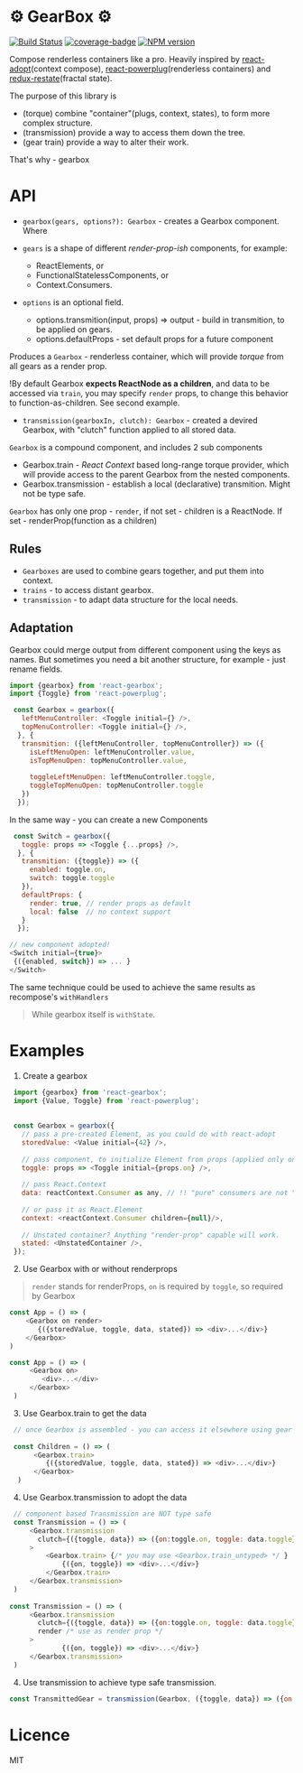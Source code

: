 ⚙️ GearBox ⚙️
=======
[![Build Status](https://travis-ci.org/theKashey/react-gearbox.svg?branch=master)](https://travis-ci.org/theKashey/react-gearbox)
[![coverage-badge](https://img.shields.io/codecov/c/github/thekashey/react-gearbox.svg?style=flat-square)](https://codecov.io/github/thekashey/react-gearbox)
[![NPM version](https://img.shields.io/npm/v/react-gearbox.svg)](https://www.npmjs.com/package/react-gearbox)


Compose renderless containers like a pro. 
Heavily inspired by [react-adopt](https://github.com/pedronauck/react-adopt)(context compose),
 [react-powerplug](https://github.com/renatorib/react-powerplug)(renderless containers)
 and [redux-restate](https://github.com/theKashey/restate)(fractal state).

The purpose of this library is
 - (torque) combine "container"(plugs, context, states), to form more complex structure.
 - (transmission) provide a way to access them down the tree.
 - (gear train) provide a way to alter their work.

That's why - gearbox

# API

* `gearbox(gears, options?): Gearbox` - creates a Gearbox component. Where
 * `gears` is a shape of different _render-prop-ish_ components, for example:
      - ReactElements, or 
      - FunctionalStatelessComponents, or 
      - Context.Consumers.
  
  * `options` is an optional field.
      - options.transmition(input, props) => output - build in transmition, to be applied on gears.
      - options.defaultProps - set default props for a future component

Produces a `Gearbox` - renderless container, which will provide _torque_ from all gears as a render prop.

!By default Gearbox __expects ReactNode as a children__, and data to be accessed via `train`, you may specify `render` props, 
to change this behavior to function-as-children. See second example. 

* `transmission(gearboxIn, clutch): Gearbox` - created a devired Gearbox, with "clutch" function applied to all stored data. 

`Gearbox` is a compound component, and includes 2 sub components
* Gearbox.train - _React Context_ based long-range torque provider, which will provide access to the parent Gearbox from the nested components.
* Gearbox.transmission - establish a local (declarative) transmition. Might not be type safe.

`Gearbox` has only one prop - `render`, if not set - children is a ReactNode. If set - renderProp(function as a children)
 
## Rules
 - `Gearboxes` are used to combine gears together, and put them into context.
 - `trains` - to access distant gearbox.
 - `transmission` - to adapt data structure for the local needs.
 
## Adaptation
 Gearbox could merge output from different component using the keys as names.
 But sometimes you need a bit another structure, for example - just rename fields.
```js
import {gearbox} from 'react-gearbox';
import {Toggle} from 'react-powerplug';

 const Gearbox = gearbox({   
   leftMenuController: <Toggle initial={} />,
   topMenuController: <Toggle initial={} />,
  }, {
   transmition: ({leftMenuController, topMenuController}) => ({
     isLeftMenuOpen: leftMenuController.value,
     isTopMenuOpen: topMenuController.value,
     
     toggleLeftMenuOpen: leftMenuController.toggle,
     toggleTopMenuOpen: topMenuController.toggle     
   })
  });
```  

In the same way - you can create a new Components

```js
 const Switch = gearbox({   
   toggle: props => <Toggle {...props} />,
  }, {
   transmition: ({toggle}) => ({
     enabled: toggle.on,
     switch: toggle.toggle     
   }),
   defaultProps: {
     render: true, // render props as default
     local: false  // no context support
   }
  });

// new component adopted!
<Switch initial={true}>
 {({enabled, switch}) => ... }
</Switch>
``` 

The same technique could be used to achieve the same results as recompose's `withHandlers`
> While gearbox itself is `withState`.  



 
# Examples

1. Create a gearbox  
```js
 import {gearbox} from 'react-gearbox';
 import {Value, Toggle} from 'react-powerplug';
 
 
 const Gearbox = gearbox({
   // pass a pre-created Element, as you could do with react-adopt
   storedValue: <Value initial={42} />,
   
   // pass component, to initialize Element from props (applied only on mount)
   toggle: props => <Toggle initial={props.on} />,
   
   // pass React.Context
   data: reactContext.Consumer as any, // !! "pure" consumers are not "type safe"
   
   // or pass it as React.Element
   context: <reactContext.Consumer children={null}/>,
   
   // Unstated container? Anything "render-prop" capable will work.
   stated: <UnstatedContainer />,
 }); 
```

2. Use Gearbox with or without renderprops 

> `render` stands for renderProps, `on` is required by `toggle`, so required by Gearbox
 ```js
 const App = () => (
     <Gearbox on render>
        {({storedValue, toggle, data, stated}) => <div>...</div>}
     </Gearbox>
 )
 
 const App = () => (
      <Gearbox on>
         <div>...</div>
      </Gearbox>
  )
 ```
3. Use Gearbox.train to get the data
```js 
 // once Gearbox is assembled - you can access it elsewhere using gear trains
 
 const Children = () => (
      <Gearbox.train>
         {({storedValue, toggle, data, stated}) => <div>...</div>}
      </Gearbox>
  )
```

4. Use Gearbox.transmission to adopt the data   
```js  
 // component based Transmission are NOT type safe
 const Transmission = () => (
     <Gearbox.transmission 
       clutch={({toggle, data}) => ({on:toggle.on, toggle: data.toggle})}
     >
         <Gearbox.train> {/* you may use <Gearbox.train_untyped> */ }
             {({on, toggle}) => <div>...</div>}
         </Gearbox.train>
     </Gearbox.transmission>
 )
 
const Transmission = () => (
     <Gearbox.transmission 
       clutch={({toggle, data}) => ({on:toggle.on, toggle: data.toggle})}
       render /* use as render prop */
     >         
             {({on, toggle}) => <div>...</div>}
     </Gearbox.transmission>
 )
```

4. Use transmission to achieve type safe transmission.
```js
const TransmittedGear = transmission(Gearbox, ({toggle, data}) => ({on:toggle.on, toggle: data.toggle}));
```
  
# Licence
 MIT
  
